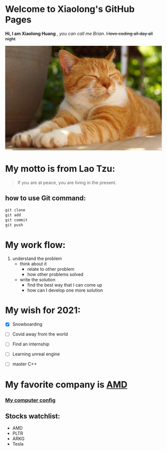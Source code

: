 # Welcome to Xiaolong's GitHub Pages

**Hi, I am Xiaolong Huang** *, you can call me Brian.* ~~I love coding all day all night~~

<img src="cat.jpg" />

# My motto is from Lao Tzu:
> If you are at peace, you are living in the present.

## how to use Git command:
```
git clone
git add
git commit
git push
```

# My work flow:
  1. understand the problem
     - think about it
       - relate to other problem
       - how other problems solved
     - write the solution
       - find the best way that I can come up 
       - how can I develop one more solution 

# My wish for 2021:
  - [x] Snowboarding
  - [ ] Covid away from the world
  - [ ] Find an internship
  - [ ] Learning unreal engine
  - [ ] master C++
  

# My favorite company is [AMD](https://www.amd.com/en) 

### [My computer config](./Computer_config.txt)

## Stocks watchlist:
- AMD
- PLTR
- ARKG
- Tesla


